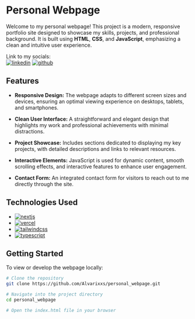 [typescript]: https://img.shields.io/badge/typescript-%23007ACC.svg?style=for-the-badge&logo=typescript&logoColor=white
[typescripturl]: https://www.typescriptlang.org/
[vercel]: https://img.shields.io/badge/Vercel-%23000000.svg?style=for-the-badge&logo=vercel&logoColor=white
[vercel-url]: https://vercel.com/
[nextjs]: https://img.shields.io/badge/Next.js-%23000000.svg?style=for-the-badge&logo=next.js&logoColor=white
[nextjs-url]: https://nextjs.org/
[tailwindcss]: https://img.shields.io/badge/Tailwind_CSS-%231a202c.svg?style=for-the-badge&logo=tailwind-css&logoColor=white
[tailwindcss-url]: https://tailwindcss.com/

[linkedin]: https://img.shields.io/badge/linkedin-%23007ACC.svg?style=for-the-badge&logo=linkedin&logoColor=white
[github]: https://img.shields.io/badge/github-%23007ACC.svg?style=for-the-badge&logo=github&logoColor=white

# Personal Webpage

Welcome to my personal webpage! This project is a modern, responsive portfolio site designed to showcase my skills, projects, and professional background. It is built using **HTML**, **CSS**, and **JavaScript**, emphasizing a clean and intuitive user experience.  

Link to my socials:  
<a href="http://www.linkedin.com/in/álvaro-de-santos-de-la-pedraja-101391308">![linkedin][linkedin]</a> <a href="https://github.com/Alvarixxs">![github][github]</a>

## Features

- **Responsive Design:** The webpage adapts to different screen sizes and devices, ensuring an optimal viewing experience on desktops, tablets, and smartphones.

- **Clean User Interface:** A straightforward and elegant design that highlights my work and professional achievements with minimal distractions.

- **Project Showcase:** Includes sections dedicated to displaying my key projects, with detailed descriptions and links to relevant resources.

- **Interactive Elements:** JavaScript is used for dynamic content, smooth scrolling effects, and interactive features to enhance user engagement.

- **Contact Form:** An integrated contact form for visitors to reach out to me directly through the site.

## Technologies Used

- [![nextjs][nextjs]][nextjs-url]
- [![vercel][vercel]][vercel-url]
- [![tailwindcss][tailwindcss]][tailwindcss-url]
- [![typescript][typescript]][typescripturl]

## Getting Started

To view or develop the webpage locally:

```bash
# Clone the repository
git clone https://github.com/Alvarixxs/personal_webpage.git

# Navigate into the project directory
cd personal_webpage

# Open the index.html file in your browser

